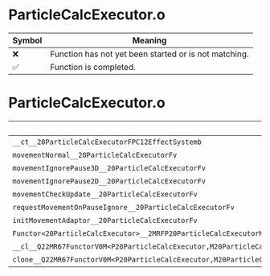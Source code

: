 # ParticleCalcExecutor.o
| Symbol | Meaning 
| ------------- | ------------- 
| :x: | Function has not yet been started or is not matching. 
| :white_check_mark: | Function is completed. 


# ParticleCalcExecutor.o
| Symbol | Decompiled? |
| ------------- | ------------- |
| `__ct__20ParticleCalcExecutorFPC12EffectSystemb` | :x: |
| `movementNormal__20ParticleCalcExecutorFv` | :x: |
| `movementIgnorePause3D__20ParticleCalcExecutorFv` | :x: |
| `movementIgnorePause2D__20ParticleCalcExecutorFv` | :x: |
| `movementCheckUpdate__20ParticleCalcExecutorFv` | :x: |
| `requestMovementOnPauseIgnore__20ParticleCalcExecutorFv` | :x: |
| `initMovementAdaptor__20ParticleCalcExecutorFv` | :x: |
| `Functor<20ParticleCalcExecutor>__2MRFP20ParticleCalcExecutorM20ParticleCalcExecutorFPCvPv_v_Q22MR67FunctorV0M<P20ParticleCalcExecutor,M20ParticleCalcExecutorFPCvPv_v>` | :x: |
| `__cl__Q22MR67FunctorV0M<P20ParticleCalcExecutor,M20ParticleCalcExecutorFPCvPv_v>CFv` | :x: |
| `clone__Q22MR67FunctorV0M<P20ParticleCalcExecutor,M20ParticleCalcExecutorFPCvPv_v>CFP7JKRHeap` | :x: |
